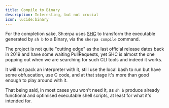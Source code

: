 ```yaml
---
title: Compile to Binary
description: Interesting, but not crucial
icon: lucide:binary
---
```


For the completion sake, Sh:erpa uses [SHC](https://github.com/neurobin/shc) to transform the executable generated by `sh b` to a Binary, via the `sherpa compile` command.

The project is not quite "cutting edge" as the last official release dates back in 2019 and have some waiting PullRequests, yet SHC is almost the one popping out when we are searching for such CLI tools and indeed it works.

It will not pack an interpreter with it, still use the local bash to run but have some obfuscation, use C code, and at that stage it's more than good enough to play around with it.

That being said, in most cases you won't need it, as `sh b` produce already functional and optimised executable shell scripts, at least for what it's intended for.
